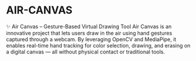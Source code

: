 # AIR-CANVAS
✨ Air Canvas – Gesture-Based Virtual Drawing Tool
Air Canvas is an innovative project that lets users draw in the air using hand gestures captured through a webcam. By leveraging OpenCV and MediaPipe, it enables real-time hand tracking for color selection, drawing, and erasing on a digital canvas — all without physical contact or traditional tools.
